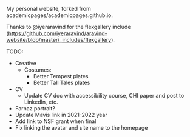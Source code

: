 My personal website, forked from academicpages/academicpages.github.io.

Thanks to @iyeraravind for the flexgallery include (https://github.com/iyeraravind/aravind-website/blob/master/_includes/flexgallery).

TODO:
* Creative
  * Costumes: 
    * Better Tempest plates
    * Better Tall Tales plates
* CV
  * Update CV doc with accessibility course, CHI paper and post to LinkedIn, etc.
* Farnaz portrait?
* Update Mavis link in 2021-2022 year
* Add link to NSF grant when final
* Fix linking the avatar and site name to the homepage